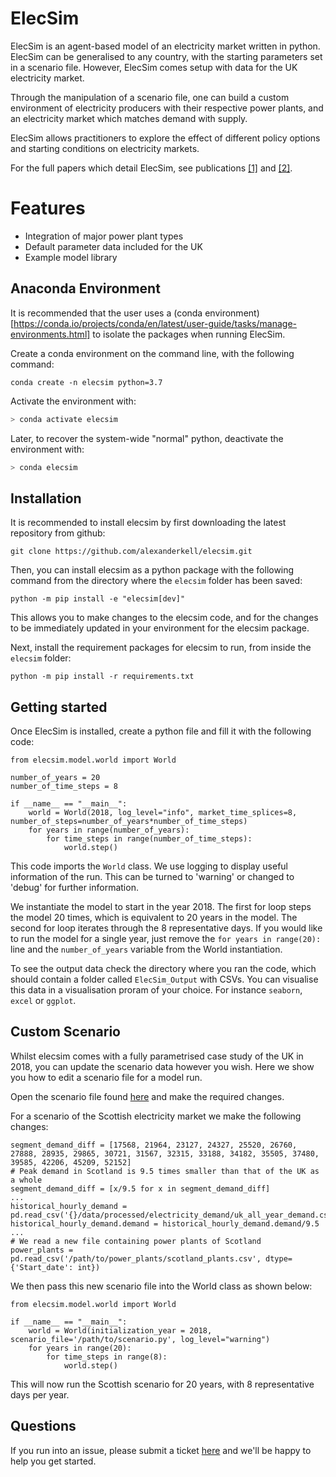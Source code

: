 # ElecSim

ElecSim is an agent-based model of an electricity market written in python. ElecSim can be generalised to any country, with the starting parameters set in a scenario file. However, ElecSim comes setup with data for the UK electricity market.

Through the manipulation of a scenario file, one can build a custom environment of electricity producers with their respective power plants, and an electricity market which matches demand with supply.

ElecSim allows practitioners to explore the effect of different policy options and starting conditions on electricity markets. 

For the full papers which detail ElecSim, see publications [[1]](https://dl.acm.org/doi/10.1145/3307772.3335321) and [[2]](https://dl.acm.org/doi/10.1145/3396851.3397682).


# Features

* Integration of major power plant types
* Default parameter data included for the UK
* Example model library

## Anaconda Environment

It is recommended that the user uses a (conda environment)[https://conda.io/projects/conda/en/latest/user-guide/tasks/manage-environments.html] to isolate the packages when running ElecSim.

Create a conda environment on the command line, with the following command:

```
conda create -n elecsim python=3.7
```

Activate the environment with:

```bash
> conda activate elecsim
```

Later, to recover the system-wide "normal" python, deactivate the environment with:

```bash
> conda elecsim
```

## Installation

It is recommended to install elecsim by first downloading the latest repository from github:
```
git clone https://github.com/alexanderkell/elecsim.git
```

Then, you can install elecsim as a python package with the following command from the directory where the `elecsim` folder has been saved:

```
python -m pip install -e "elecsim[dev]"
```

This allows you to make changes to the elecsim code, and for the changes to be immediately updated in your environment for the elecsim package.

Next, install the requirement packages for elecsim to run, from inside the `elecsim` folder:

```
python -m pip install -r requirements.txt
```


## Getting started

Once ElecSim is installed, create a python file and fill it with the following code:

```
from elecsim.model.world import World 

number_of_years = 20
number_of_time_steps = 8

if __name__ == "__main__":
    world = World(2018, log_level="info", market_time_splices=8, number_of_steps=number_of_years*number_of_time_steps)
    for years in range(number_of_years):
        for time_steps in range(number_of_time_steps):
            world.step()
```
This code imports the `World` class. We use logging to display useful information of the run. This can be turned to 'warning' or changed to 'debug' for further information.

We instantiate the model to start in the year 2018. The first for loop steps the model 20 times, which is equivalent to 20 years in the model. The second for loop iterates through the 8 representative days. If you would like to run the model for a single year, just remove the `for years in range(20):` line and the `number_of_years` variable from the World instantiation.

To see the output data check the directory where you ran the code, which should contain a folder called `ElecSim_Output` with CSVs. You can visualise this data in a visualisation proram of your choice. For instance `seaborn`, `excel` or `ggplot`.

## Custom Scenario

Whilst elecsim comes with a fully parametrised case study of the UK in 2018, you can update the scenario data however you wish. Here we show you how to edit a scenario file for a model run.

Open the scenario file found [here](https://github.com/alexanderkell/elecsim/blob/master/elecsim/scenario/scenario_data.py) and make the required changes. 

For a scenario of the Scottish electricity market we make the following changes:
```
segment_demand_diff = [17568, 21964, 23127, 24327, 25520, 26760, 27888, 28935, 29865, 30721, 31567, 32315, 33188, 34182, 35505, 37480, 39585, 42206, 45209, 52152]
# Peak demand in Scotland is 9.5 times smaller than that of the UK as a whole
segment_demand_diff = [x/9.5 for x in segment_demand_diff]
...
historical_hourly_demand = pd.read_csv('{}/data/processed/electricity_demand/uk_all_year_demand.csv'.format(ROOT_DIR))
historical_hourly_demand.demand = historical_hourly_demand.demand/9.5
...
# We read a new file containing power plants of Scotland
power_plants = pd.read_csv('/path/to/power_plants/scotland_plants.csv', dtype={'Start_date': int})
```
We then pass this new scenario file into the World class as shown below:

```
from elecsim.model.world import World 

if __name__ == "__main__":
    world = World(initialization_year = 2018, scenario_file='/path/to/scenario.py', log_level="warning")
    for years in range(20):
        for time_steps in range(8):
            world.step()
```

This will now run the Scottish scenario for 20 years, with 8 representative days per year.



## Questions

If you run into an issue, please submit a ticket [here](https://github.com/alexanderkell/elecsim/issues) and we'll be happy to help you get started.
